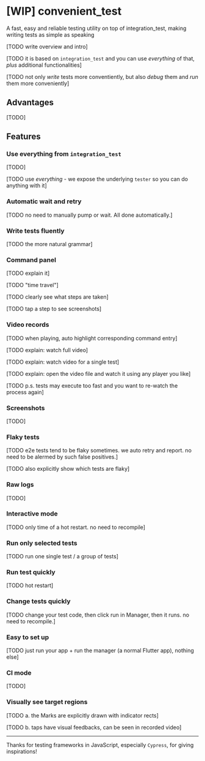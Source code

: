 # [WIP] convenient_test

A fast, easy and reliable testing utility on top of integration_test, making writing tests as simple as speaking

[TODO write overview and intro]

[TODO it is based on `integration_test` and you can use *everything* of that, *plus* additional functionalities]

[TODO not only *write* tests more conventiently, but also *debug* them and *run* them more conveniently]

## Advantages

[TODO]

## Features

### Use everything from `integration_test`

[TODO]

[TODO use *everything* - we expose the underlying `tester` so you can do anything with it]

### Automatic wait and retry

[TODO no need to manually pump or wait. All done automatically.]

### Write tests fluently

[TODO the more natural grammar]

### Command panel

[TODO explain it]

[TODO "time travel"]

[TODO clearly see what steps are taken]

[TODO tap a step to see screenshots]

### Video records

[TODO when playing, auto highlight corresponding command entry]

[TODO explain: watch full video]

[TODO explain: watch video for a single test]

[TODO explain: open the video file and watch it using any player you like]

[TODO p.s. tests may execute too fast and you want to re-watch the process again]

### Screenshots

[TODO]

### Flaky tests

[TODO e2e tests tend to be flaky sometimes. we auto retry and report. no need to be alermed by such false positives.]

[TODO also explicitly show which tests are flaky]

### Raw logs

[TODO]

### Interactive mode

[TODO only time of a hot restart. no need to recompile]

### Run only selected tests

[TODO run one single test / a group of tests]

### Run test quickly

[TODO hot restart]

### Change tests quickly

[TODO change your test code, then click run in Manager, then it runs. no need to recompile.]

### Easy to set up

[TODO just run your app + run the manager (a normal Flutter app), nothing else]

### CI mode

[TODO]

### Visually see target regions

[TODO a. the Marks are explicitly drawn with indicator rects]

[TODO b. taps have visual feedbacks, can be seen in recorded video]

---

Thanks for testing frameworks in JavaScript, especially `Cypress`, for giving inspirations!

